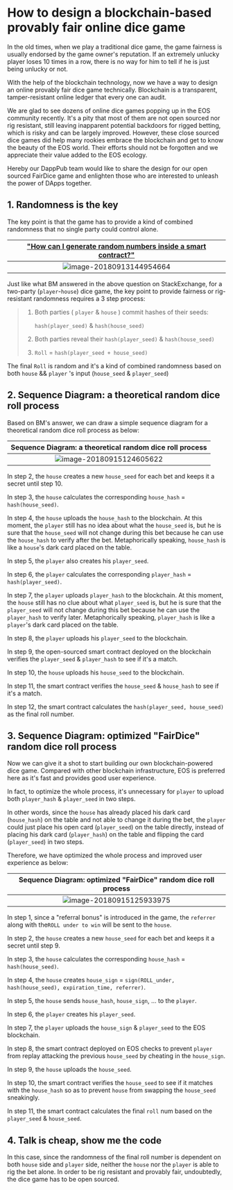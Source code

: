 # How to design a blockchain-based provably fair online dice game

In the old times, when we play a traditional dice game, the game fairness is usually endorsed by the game owner's reputation. If an extremely unlucky player loses 10 times in a row, there is no way for him to tell if he is just being unlucky or not.

With the help of the blockchain technology, now we have a way to design an online provably fair dice game technically. Blockchain is a transparent, tamper-resistant online ledger that every one can audit.

We are glad to see dozens of online dice games popping up in the EOS community recently. It's a pity that most of them are not open sourced nor rig resistant, still leaving inapparent potential backdoors for rigged betting, which is risky and can be largely improved. However, these close sourced dice games did help many rookies embrace the blockchain and get to know the beauty of the EOS world. Their efforts should not be forgotten and we appreciate their value added to the EOS ecology.

Hereby our DappPub team would like to share the design for our open sourced FairDice game and enlighten those who are interested to unleash the power of DApps together.



## 1. Randomness is the key

The key point is that the game has to provide a kind of combined randomness that no single party could control alone.

| ["How can I generate random numbers inside a smart contract?"](https://eosio.stackexchange.com/questions/41/how-can-i-generate-random-numbers-inside-a-smart-contract) |
| :----------------------------------------------------------: |
| ![image-20180913144954664](https://raw.githubusercontent.com/Dappub/fairdicegame/master/img/bm.png) |

Just like what BM answered in the above question on StackExchange, for a two-party (```player```-```house```) dice game, the key point to provide fairness or rig-resistant randomness requires a 3 step process:

> 1. Both parties  (  ```player``` & ```house```  ) commit hashes of their seeds:
>
>    ```hash(player_seed)```  &   ```hash(house_seed)```
>
> 2. Both parties reveal their ```hash(player_seed)```  &  ```hash(house_seed)```
>
> 3. ```Roll``` = ```hash(player_seed + house_seed)```

The final ```Roll``` is random and it's a kind of combined randomness based on both ```house``` &&  ```player``` 's input (```house_seed```  &  ```player_seed```)



## 2. Sequence Diagram: a theoretical random dice roll process

Based on BM's answer, we can draw a simple sequence diagram for a theoretical
random dice roll process as below:

|   Sequence Diagram: a theoretical random dice roll process   |
| :----------------------------------------------------------: |
| ![image-20180915124605622](https://raw.githubusercontent.com/Dappub/fairdicegame/master/img/theoretical.png) |

In step 2, the ```house``` creates a new ```house_seed``` for each bet and keeps it a secret until step 10.

In step 3, the ```house``` calculates the corresponding ```house_hash``` =  ```hash(house_seed)```.

In step 4, the ```house``` uploads the  ```house_hash``` to the blockchain. At this moment, the ```player``` still has no idea about what the ```house_seed``` is, but he is sure that the ```house_seed``` will not change during this bet because he can use the  ```house_hash``` to verify after the bet. Metaphorically speaking, ```house_hash``` is like a ```house```'s dark card placed on the table.

In step 5, the ```player``` also creates his ```player_seed```.

In step 6, the ```player``` calculates the corresponding ```player_hash``` = ```hash(player_seed)```.

In step 7, the ```player``` uploads ```player_hash``` to the blockchain. At this moment, the ```house``` still has no clue about what ```player_seed``` is, but he is sure that the ```player_seed``` will not change during this bet because he can use the ```player_hash``` to verify later. Metaphorically speaking, ```player_hash``` is like a ```player```'s dark card placed on the table.

In step 8, the ```player``` uploads his ```player_seed``` to the blockchain.

In step 9, the open-sourced smart contract deployed on the blockchain verifies the ```player_seed``` & ```player_hash``` to see if it's a match.

In step 10, the ```house``` uploads his ```house_seed``` to the blockchain.

In step 11, the smart contract verifies the ```house_seed``` & ```house_hash``` to see if it's a match.

In step 12, the smart contract calculates the ```hash(player_seed, house_seed)``` as the final roll number.



## 3. Sequence Diagram: optimized "FairDice" random dice roll process

Now we can give it a shot to start building our own blockchain-powered dice game. Compared with other blockchain infrastructure, EOS is preferred here as it's fast and provides good user experience.

In fact, to optimize the whole process, it's unnecessary for ```player``` to upload both ```player_hash``` & ```player_seed``` in two steps.

In other words, since the ```house``` has already placed his dark card (```house_hash```) on the table and not able to change it during the bet, the ```player``` could just place his open card (```player_seed```) on the table directly, instead of placing his dark card (```player_hash```) on the table and flipping the card (```player_seed```) in two steps.

Therefore, we have optimized the whole process and improved user experience as below:

| Sequence Diagram: optimized "FairDice" random dice roll process |
| :----------------------------------------------------------: |
| ![image-20180915125933975](https://raw.githubusercontent.com/Dappub/fairdicegame/master/img/optimized.png) |

In step 1, since a "referral bonus" is introduced in the game, the ```referrer``` along with the```ROLL under to win``` will be sent to the ```house```.

In step 2, the ```house``` creates a new ```house_seed``` for each bet and keeps it a secret until step 9.

In step 3, the ```house``` calculates the corresponding ```house_hash``` =  ```hash(house_seed)```.

In step 4, the ```house``` creates ```house_sign``` = ```sign(ROLL_under, hash(house_seed), expiration_time, referrer)```.

In step 5, the ```house``` sends ```house_hash```, ```house_sign```, ... to the ```player```.

In step 6, the ```player``` creates his ```player_seed```.

In step 7, the ```player``` uploads the ```house_sign``` & ```player_seed``` to the EOS blockchain.

In step 8, the smart contract deployed on EOS checks to prevent ```player``` from replay attacking the previous ```house_seed``` by cheating in the ```house_sign```.

In step 9, the ```house``` uploads the ```house_seed```.

In step 10, the smart contract verifies the ```house_seed``` to see if it matches with the ```house_hash``` so as to prevent ```house``` from swapping the ```house_seed``` sneakingly.

In step 11, the smart contract calculates the final ```roll``` num based on the ```player_seed``` & ```house_seed```.



## 4. Talk is cheap, show me the code

In this case, since the randomness of the final roll number is dependent on both ```house``` side and ```player``` side, neither the ```house``` nor the ```player``` is able to rig the bet alone. In order to be rig resistant and provably fair, undoubtedly, the dice game has to be open sourced.
